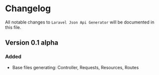 # Changelog

All notable changes to `Laravel Json Api Generator` will be documented in this file.

## Version 0.1 alpha

### Added
- Base files generating: Controller, Requests, Resources, Routes
